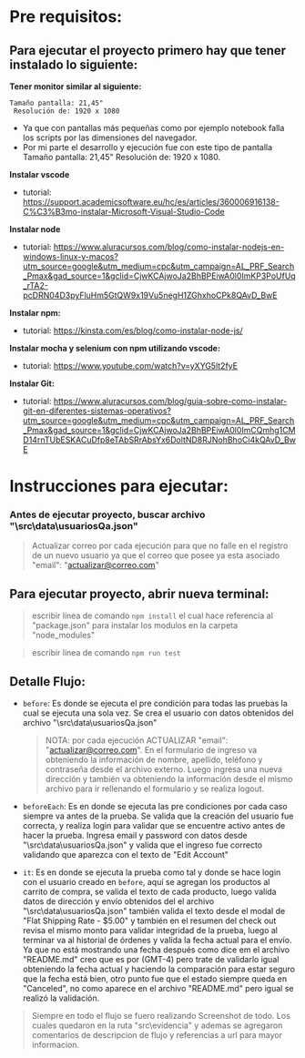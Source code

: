 # Pre requisitos:

## Para ejecutar el proyecto primero hay que tener instalado lo siguiente:

**Tener monitor similar al siguiente:**

```
Tamaño pantalla: 21,45"
 Resolución de: 1920 x 1080
```

- Ya que con pantallas más pequeñas como por ejemplo notebook falla los scripts por las dimensiones del navegador.
- Por mi parte el desarrollo y ejecución fue con este tipo de pantalla Tamaño pantalla: 21,45" Resolución de: 1920 x 1080.

**Instalar vscode**

- tutorial:
  https://support.academicsoftware.eu/hc/es/articles/360006916138-C%C3%B3mo-instalar-Microsoft-Visual-Studio-Code

**Instalar node**

- tutorial:
  https://www.aluracursos.com/blog/como-instalar-nodejs-en-windows-linux-y-macos?utm_source=google&utm_medium=cpc&utm_campaign=AL_PRF_Search_Pmax&gad_source=1&gclid=CjwKCAjwoJa2BhBPEiwA0l0ImKP3PoUfUq_rTA2-pcDRN04D3pyFluHm5GtQW9x19Vu5negH1ZGhxhoCPk8QAvD_BwE

**Instalar npm:**

- tutorial:
  https://kinsta.com/es/blog/como-instalar-node-js/

**Instalar mocha y selenium con npm utilizando vscode:**

- tutorial:
  https://www.youtube.com/watch?v=yXYG5lt2fyE

**Instalar Git:**

- tutorial:
  https://www.aluracursos.com/blog/guia-sobre-como-instalar-git-en-diferentes-sistemas-operativos?utm_source=google&utm_medium=cpc&utm_campaign=AL_PRF_Search_Pmax&gad_source=1&gclid=CjwKCAjwoJa2BhBPEiwA0l0ImCQmhg1CMD14rnTUbESKACuDfp8eTAbSRrAbsYx6DoltND8RJNohBhoCi4kQAvD_BwE

# Instrucciones para ejecutar:

### Antes de ejecutar proyecto, buscar archivo "\src\data\usuariosQa.json"

> Actualizar correo por cada ejecución para que no falle en el registro de un nuevo usuario ya que el correo que posee ya esta asociado
> "email": "actualizar@correo.com"

## Para ejecutar proyecto, abrir nueva terminal:

> escribir línea de comando `npm install` el cual hace referencia al "package.json" para instalar los modulos en la carpeta "node_modules"

> escribir línea de comando `npm run test`

## Detalle Flujo:

- `before`: Es donde se ejecuta el pre condición para todas las pruebas la cual se ejecuta una sola vez.
  Se crea el usuario con datos obtenidos del archivo "\src\data\usuariosQa.json"

  > NOTA: por cada ejecución ACTUALIZAR "email": "actualizar@correo.com".
  > En el formulario de ingreso va obteniendo la información de nombre, apellido, teléfono y contraseña desde el archivo externo.
  > Luego ingresa una nueva dirección y también va obteniendo la información desde el mismo archivo para ir rellenando el formulario y se realiza logout.

- `beforeEach`: Es en donde se ejecuta las pre condiciones por cada caso siempre va antes de la prueba.
  Se valida que la creación del usuario fue correcta, y realiza login para validar que se encuentre activo antes de hacer la prueba.
  Ingresa email y password con datos desde "\src\data\usuariosQa.json" y valida que el ingreso fue correcto validando que aparezca con el texto de "Edit Account"

- `it`: Es en donde se ejecuta la prueba como tal y donde se hace login con el usuario creado en `before`, aquí se agregan los productos al carrito de compra, se valida el texto de cada producto, luego valida datos de dirección y envío obtenidos del el archivo "\src\data\usuariosQa.json" también valida el texto desde el modal de "Flat Shipping Rate - $5.00" y también en el resumen del check out revisa el mismo monto para validar integridad de la prueba, luego al terminar va al historial de órdenes y valida la fecha actual para el envío. Ya que no está mostrando una fecha después como dice em el archivo "README.md" creo que es por (GMT-4) pero trate de validarlo igual obteniendo la fecha actual y haciendo la comparación para estar seguro que la fecha está bien, otro punto fue que el estado siempre queda en "Canceled", no como aparece en el archivo "README.md" pero igual se realizó la validación.

> Siempre en todo el flujo se fuero realizando Screenshot de todo. Los cuales quedaron en la ruta "src\evidencia" y ademas se agregaron comentarios de descripcion de flujo y referencias a url para mayor informacion.
